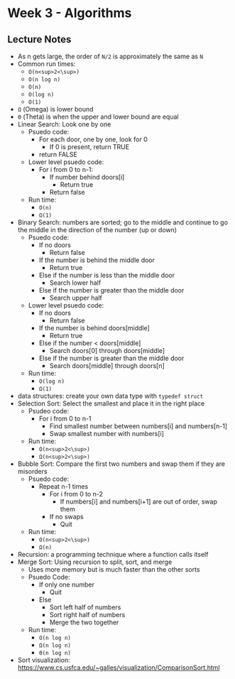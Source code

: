 # Week 3 - Algorithms

## Lecture Notes

- As n gets large, the order of `N/2` is approximately the same as `N`
- Common run times:
    - `O(n<sup>2<\sup>)`
    - `O(n log n)`
    - `O(n)`
    - `O(log n)`
    - `O(1)`
- `Ω` (Omega) is lower bound
- `Θ` (Theta) is when the upper and lower bound are equal
- Linear Search: Look one by one
    - Psuedo code: 
        - For each door, one by one, look for 0
            - If 0 is present, return TRUE
        - return FALSE
    - Lower level psuedo code:
        - For i from 0 to n-1:
            - If number behind doors[i]
                - Return true
            - Return false 
    - Run time: 
        - `O(n)`
        - `Ω(1)`
- Binary Search: numbers are sorted; go to the middle and continue to go the 
middle in the direction of the number (up or down)
    - Psuedo code: 
        - If no doors
            - Return false
        - If the number is behind the middle door
            - Return true
        - Else if the number is less than the middle door 
            - Search lower half
        - Else if the number is greater than the middle door
            - Search upper half 
    - Lower level psuedo code:
        - If no doors
            - Return false
        - If the number is behind doors[middle]
            - Return true
        - Else if the number < doors[middle]
            - Search doors[0] through doors[middle]
        - Else if the number is greater than the middle door
            - Search doors[middle] through doors[n]
    - Run time:
        - `O(log n)`
        - `Ω(1)`
- data structures: create your own data type with `typedef struct`
- Selection Sort: Select the smallest and place it in the right place
    - Psudeo code:
        - For i from 0 to n-1
            - Find smallest number between numbers[i] and numbers[n-1]
            - Swap smallest number with numbers[i]
    - Run time: 
        - `O(n<sup>2<\sup>)`
        - `Ω(n<sup>2<\sup>)`
- Bubble Sort: Compare the first two numbers and swap them if they are misorders
    - Psuedo code: 
        - Repeat n-1 times
            - For i from 0 to n-2
                - If numbers[i] and numbers[i+1] are out of order, swap them
            - If no swaps 
                - Quit
    - Run time:
        - `O(n<sup>2<\sup>)`
        - `Ω(n)`
- Recursion: a programming technique where a function calls itself
- Merge Sort: Using recursion to split, sort, and merge
    - Uses more memory but is much faster than the other sorts
    - Psuedo Code:
        - If only one number
            - Quit
        - Else
            - Sort left half of numbers
            - Sort right half of numbers
            - Merge the two together
    - Run time:
        - `O(n log n)`
        - `Ω(n log n)`
        - `Θ(n log n)`
- Sort visualization: https://www.cs.usfca.edu/~galles/visualization/ComparisonSort.html